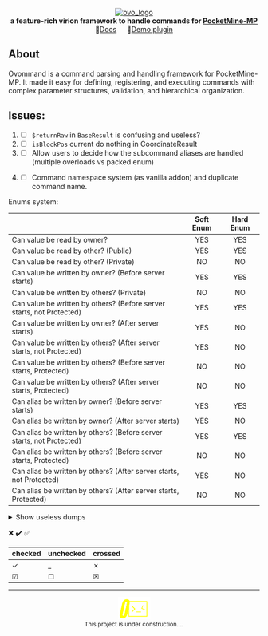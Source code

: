 <p align="center">
<a href="https://github.com/GalaxyGamesMC/Ovommand"><picture>
  <source media="(prefers-color-scheme: dark)" srcset="https://raw.githubusercontent.com/idumpster/image/main/ovommand/svg/white/ovommand_title.svg" width="300" height="88">
  <source media="(prefers-color-scheme: light)" srcset="https://raw.githubusercontent.com/idumpster/image/main/ovommand/svg/black/ovommand_title.svg" width="300" height="88">
  <img alt="ovo_logo" src="https://raw.githubusercontent.com/idumpster/image/main/ovommand/svg/blue/ovommand_title.svg" width="300" height="88">
</picture></a><br>
<b>a feature-rich virion framework to handle commands for <a href="https://github.com/pmmp/PocketMine-MP">PocketMine-MP</a></b><br>
📔<a href="https://github.com/GalaxyGamesMC/Ovommand/wiki">Docs</a>⠀⠀🔌<a href="https://github.com/idumpster/OvoTest">Demo plugin</a> 
</p>

## About
Ovommand is a command parsing and handling framework for PocketMine-MP. It made it easy for defining, registering, and executing commands with complex parameter structures, validation, and hierarchical organization.<br>

## Issues:
1. - [ ] `$returnRaw` in `BaseResult` is confusing and useless?
2. - [ ] `isBlockPos` current do nothing in CoordinateResult
3. - [ ] Allow users to decide how the subcommand aliases are handled (multiple overloads vs packed enum)
4. - [ ] Command namespace system (as vanilla addon) and duplicate command name.



Enums system:

|                                                                       | Soft Enum | Hard Enum |
|:----------------------------------------------------------------------|:---------:|:---------:|
| Can value be read by owner?                                           |    YES    |    YES    |
| Can value be read by other? (Public)                                  |    YES    |    YES    |
| Can value be read by other? (Private)                                 |    NO     |    NO     |
| Can value be written by owner? (Before server starts)                 |    YES    |    YES    |
| Can value be written by others? (Private)                             |    NO     |    NO     |
| Can value be written by others? (Before server starts, not Protected) |    YES    |    YES    |
| Can value be written by owner? (After server starts)                  |    YES    |    NO     |
| Can value be written by others? (After server starts, not Protected)  |    YES    |    NO     |
| Can value be written by others? (Before server starts, Protected)     |    NO     |    NO     |
| Can value be written by others? (After server starts, Protected)      |    NO     |    NO     |
| Can alias be written by owner? (Before server starts)                 |    YES    |    YES    |
| Can alias be written by owner? (After server starts)                  |    YES    |    NO     |
| Can alias be written by others? (Before server starts, not Protected) |    YES    |    YES    |
| Can alias be written by others? (Before server starts, Protected)     |    NO     |    NO     |
| Can alias be written by others? (After server starts, not Protected)  |    YES    |    NO     |
| Can alias be written by others? (After server starts, Protected)      |    NO     |    NO     |






<details> <summary>Show useless dumps</summary>

TODO:
- [x] make reasonable enum that handle it value correctly (string -> value)
- [x] custom enum, parameters, enum-based parameters
- [x] feature rich
- [x] usage messages
- [x] result system (parser), not that good tho :l
- [ ] attribute supports (temp abandoned)
- [ ] SubCommand doesn't require perms if wanted
- [ ] ~~make syntax parser based on its string pos, not the string itself for the accuracy in catching broken syntax~~ spoiled
- [x] fix a bug where the parser cannot check the correct span leading to this to be valid: `/tp ~~~ a`, where a is not valid but the parser cannot know that because it don't expect that to be a case!
- [ ] fix broken SYNTAX_PRINT_VANILLA
- [ ] fix an issue where it failed to parse the parameter after position parameter that has less than the span! eg: ~~~ a, failed to parse a

Suggest:
- [x] make canParse and parse into one
- [x] empty parameter functionality
- [ ] allow parameter to not provide data to the ingame auto-complete
- [x] make overloadId global which will make the code shorter
- [ ] template? (temp abandoned)
- [ ] move part of Ovommand to BaseCommand
- [ ] do subCommand even need description?
- [x] more features to the syntax parser
- [ ] rename parsedId & matchedId in Results to rawParsedCount & parsedCount

Discuss:
- [ ] Default Enums should have its own register and a version checker!? (temp abandoned)
- [x] the problem with shared data is that if other plugins try to use other plugins enum... the enum might not exist due to plugin loading order!
- [x] Default enums can have duplicated values if the event called more than twice on different plugins!
- [ ] Merge onRun() and onSyntaxError()?
- [ ] Add supports for private enums and synced properties for soft enums

Self note:
- Soft enums cannot spread out its value using flag 1!
- Two enums, one soft and one hard could have a same name
- Enum name could be set to anything, not just ascii / UTF-8

</details>


:x:
:heavy_check_mark:
:white_check_mark:

|checked|unchecked|crossed|
|---|---|---|
|&check;|_|&cross;|
|&#x2611;|&#x2610;|&#x2612;|

<hr><p align="center">
<img alt="ovo_warning" src="https://raw.githubusercontent.com/idumpster/image/main/ovommand/svg/yellow/short/ovommand_stupon.svg" width="65" height="45"><br>
<sup>This project is under construction....</sup>
</p>